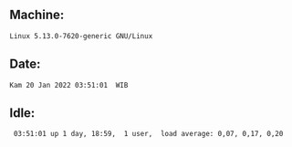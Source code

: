 ## Machine:
```
Linux 5.13.0-7620-generic GNU/Linux
```
## Date:
```
Kam 20 Jan 2022 03:51:01  WIB
```
## Idle:
```
 03:51:01 up 1 day, 18:59,  1 user,  load average: 0,07, 0,17, 0,20
```
